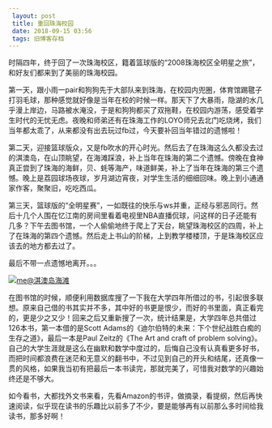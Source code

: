 ```yaml
---
 layout: post
 title: 重回珠海校园
 date: 2018-09-15 03:56
 tags: 旧博客存档
---
```

时隔四年，终于回了一次珠海校区，籍着篮球版的“2008珠海校区全明星之旅”，和好友们都来到了美丽的珠海校园。

第一天，跟小雨一pair和狗狗先于大部队来到珠海，在校园内兜圈，体育馆踢毽子打羽毛球，那种感觉就好像是当年在校的时候一样。那天下了大暴雨，隐湖的水几乎漫上岸边，马路被水淹没，于是和狗狗都买了双拖鞋，在校园内游荡，感受着学生时代的无忧无虑。夜晚和师弟还有在珠海工作的LOYO师兄去北门吃烧烤，我们当年都太乖了，从来都没有出去玩过fb过，今天要补回当年错过的遗憾啦！

第二天，迎接篮球版众，又是fb吹水的开心时光。然后去了在珠海这么久都没去过的淇澳岛，在山顶眺望，在海滩踩浪，补上当年在珠海的第二个遗憾。傍晚在食神真正尝到了珠海的海鲜，贝、蚝等海产，味道鲜美，补上了当年在珠海的第三个遗憾。晚上是荔园球场夜球，岁月湖边宵夜，对学生生活的细细回味。晚上到小通通家作客，聚聚旧，吃吃西瓜。

第三天，篮球版的“全明星赛”，一如既往的快乐与ws并重，正经与邪恶同行。然后十几个人围在忆江南的房间里看着电视里NBA直播侃球，问这样的日子还能有几多？下午去图书馆，一个人偷偷地终于爬上了天台，眺望珠海校区的四周，补上了在珠海的第四个遗憾。然后走上书山的阶梯，上到教学楼楼顶，于是珠海校区应该去的地方都去过了。

最后不带一点遗憾地离开。。。

[![me@淇澳岛海滩](http://imglf6.nosdn0.126.net/img/d3RhVFdGTXZTU3FWYjUvU0NEZTFhbzRocm01YSt6dXN0djV6RFQxR3NnV0dHTDJQSkdKdGNnPT0.jpg)](http://imglf6.nosdn0.126.net/img/d3RhVFdGTXZTU3FWYjUvU0NEZTFhbzRocm01YSt6dXN0djV6RFQxR3NnV0dHTDJQSkdKdGNnPT0.jpg)

在图书馆的时候，顺便利用数据库搜了一下我在大学四年所借过的书，引起很多联想。原来自己借的书其实并不多，其中好的书更是恨少，而好的书里面，真正看完的，更是少之又少！回来之后又重新搜了一次，统计结果是，大学四年总共借过126本书，第一本借的是Scott
Adams的《迪尔伯特的未来：下个世纪战胜白痴的生存之道》，最后一本是Paul Zeitz的《The Art and craft of problem
solving》。自己的大学生涯就是这么在幽默和数学中度过的，后悔自己没有认真看更多好书，而把时间都浪费在迷茫和无意义的翻书中，不过见到自己的开头和结尾，还真像一贯的风格，如果我当初有把最后一本书读完，那就完美了，可惜我对数学的兴趣始终还是不够大。

如今看书，大都找外文书来看，先看Amazon的书评，做摘录，看提纲，然后再快速阅读，似乎现在读书的乐趣比以前多了不少，要是能够再有以前那么多时间给我读书，那多好啊！

